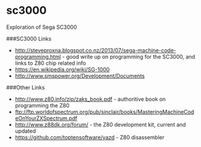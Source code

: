 # sc3000
Exploration of Sega SC3000


###SC3000 Links
* http://steveproxna.blogspot.co.nz/2013/07/sega-machine-code-programming.html - good write up on programming for the SC3000, and links to Z80 chip related info
* https://en.wikipedia.org/wiki/SG-1000
* http://www.smspower.org/Development/Documents

###Other Links
* http://www.z80.info/zip/zaks_book.pdf - authoritive book on programming the Z80
* ftp://ftp.worldofspectrum.org/pub/sinclair/books/MasteringMachineCodeOnYourZXSpectrum.pdf
* http://www.z88dk.org/forum/ - the Z80 development kit, current and updated
* https://github.com/toptensoftware/yazd - Z80 disassembler
